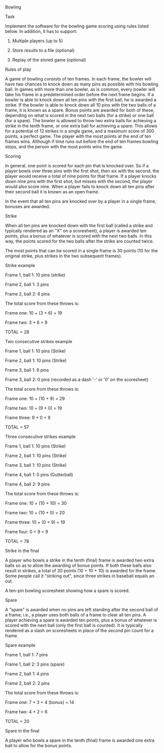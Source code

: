 Bowling

Task

Implement the software for the bowling game scoring using rules listed below. In addition, it has to support:

1. Multiple players (up to 5)

2. Store results to a file (optional)

3. Replay of the stored game (optional)

Rules of play

A game of bowling consists of ten frames. In each frame, the bowler will have two chances to knock down as many pins as possible with his bowling ball. In games with more than one bowler, as is common, every bowler will take his frame in a predetermined order before the next frame begins. If a bowler is able to knock down all ten pins with the first ball, he is awarded a strike. If the bowler is able to knock down all 10 pins with the two balls of a frame, it is known as a spare. Bonus points are awarded for both of these, depending on what is scored in the next two balls (for a strike) or one ball (for a spare). The bowler is allowed to throw two extra balls for achieving a strike in the tenth frame, or one extra ball for achieving a spare. This allows for a potential of 12 strikes in a single game, and a maximum score of 300 points, a perfect game. The player with the most points at the end of ten frames wins. Although if time runs out before the end of ten frames bowling stops, and the person with the most points wins the game.

Scoring

In general, one point is scored for each pin that is knocked over. So if a player bowls over three pins with the first shot, then six with the second, the player would receive a total of nine points for that frame. If a player knocks down nine pins with the first shot, but misses with the second, the player would also score nine. When a player fails to knock down all ten pins after their second ball it is known as an open frame.

In the event that all ten pins are knocked over by a player in a single frame, bonuses are awarded.

Strike

When all ten pins are knocked down with the first ball (called a strike and typically rendered as an "X" on a scoresheet), a player is awarded ten points, plus a bonus of whatever is scored with the next two balls. In this way, the points scored for the two balls after the strike are counted twice.

The most points that can be scored in a single frame is 30 points (10 for the original strike, plus strikes in the two subsequent frames).

Strike example

Frame 1, ball 1: 10 pins (strike)

Frame 2, ball 1: 3 pins

Frame 2, ball 2: 6 pins

The total score from these throws is:

Frame one: 10 + (3 + 6) = 19

Frame two: 3 + 6 = 9

TOTAL = 28

Two consecutive strikes example

Frame 1, ball 1: 10 pins (Strike)

Frame 2, ball 1: 10 pins (Strike)

Frame 3, ball 1: 9 pins

Frame 3, ball 2: 0 pins (recorded as a dash '-' or '0' on the scoresheet)

The total score from these throws is:

Frame one: 10 + (10 + 9) = 29

Frame two: 10 + (9 + 0) = 19

Frame three: 9 + 0 = 9

TOTAL = 57

Three consecutive strikes example

Frame 1, ball 1: 10 pins (Strike)

Frame 2, ball 1: 10 pins (Strike)

Frame 3, ball 1: 10 pins (Strike)

Frame 4, ball 1: 0 pins (Gutterball)

Frame 4, ball 2: 9 pins

The total score from these throws is:

Frame one: 10 + (10 + 10) = 30

Frame two: 10 + (10 + 0) = 20

Frame three: 10 + (0 + 9) = 19

Frame four: 0 + 9 = 9

TOTAL = 78

Strike in the final

A player who bowls a strike in the tenth (final) frame is awarded two extra balls so as to allow the awarding of bonus points. If both these balls also result in strikes, a total of 30 points (10 + 10 + 10) is awarded for the frame. Some people call it "striking out", since three strikes in baseball equals an out.

A ten-pin bowling scoresheet showing how a spare is scored.

Spare

A "spare" is awarded when no pins are left standing after the second ball of a frame; i.e., a player uses both balls of a frame to clear all ten pins. A player achieving a spare is awarded ten points, plus a bonus of whatever is scored with the next ball (only the first ball is counted). It is typically rendered as a slash on scoresheets in place of the second pin count for a frame.

Spare example

Frame 1, ball 1: 7 pins

Frame 1, ball 2: 3 pins (spare)

Frame 2, ball 1: 4 pins

Frame 2, ball 2: 2 pins

The total score from these throws is:

Frame one: 7 + 3 + 4 (bonus) = 14

Frame two: 4 + 2 = 6

TOTAL = 20

Spare in the final

A player who bowls a spare in the tenth (final) frame is awarded one extra ball to allow for the bonus points.
